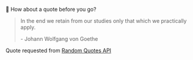📣 How about a quote before you go?

> In the end we retain from our studies only that which we practically apply.
>
> <p>- Johann Wolfgang von Goethe</p>

Quote requested from [Random Quotes API](https://github.com/lukePeavey/quotable)
